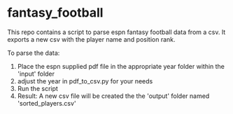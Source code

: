 # fantasy_football
This repo contains a script to parse espn fantasy football data from a csv. It exports a new csv with the player name and position rank.

To parse the data:
1. Place the espn supplied pdf file in the appropriate year folder within the 'input' folder
2. adjust the year in pdf_to_csv.py for your needs
3. Run the script
4. Result: A new csv file will be created the the 'output' folder named 'sorted_players.csv'
